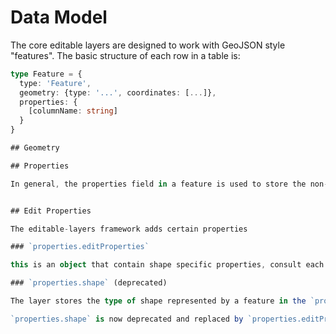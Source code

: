 # Data Model

The core editable layers are designed to work with GeoJSON style "features". The basic structure of each row in a table is:

```ts
type Feature = {
  type: 'Feature',
  geometry: {type: '...', coordinates: [...]},
  properties: {
    [columnName: string]
  }
}

## Geometry

## Properties

In general, the properties field in a feature is used to store the non-geometry column values for the row.


## Edit Properties

The editable-layers framework adds certain properties

### `properties.editProperties`

this is an object that contain shape specific properties, consult each edit mode for detailed documentation

### `properties.shape` (deprecated)

The layer stores the type of shape represented by a feature in the `properties.shape` field.

`properties.shape` is now deprecated and replaced by `properties.editProperties.shape`
